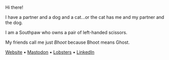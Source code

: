 Hi there!

I have a partner and a dog and a cat...or the cat has me and my partner and the dog.

I am a Southpaw who owns a pair of left-handed scissors.

My friends call me just *Bhoot* because Bhoot means Ghost.

[Website](https://bhoot.dev) • [Mastodon](https://functional.cafe/@bhoot) • [Lobsters](https://lobste.rs/~bhoot) • [LinkedIn](https://linkedin.com/in/jbhoot)
